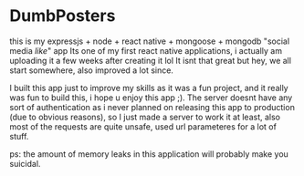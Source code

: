 # DumbPosters
this is my expressjs + node + react native + mongoose + mongodb "social media *like*" app
Its one of my first react native applications, i actually am uploading it a few weeks after creating it lol
It isnt that great but hey, we all start somewhere, also improved a lot since.

I built this app just to improve my skills as it was a fun project, and it really was fun to build this, i hope u enjoy this app ;).
The server doesnt have any sort of authentication as i never planned on releasing this app to production (due to obvious reasons), so I just made a server to work it at least, also most of the requests are quite unsafe, used url parameteres for a lot of stuff.

ps: the amount of memory leaks in this application will probably make you suicidal.

